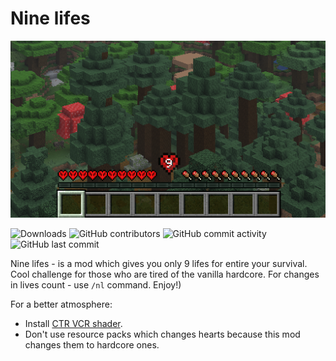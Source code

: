 # Nine lifes

![9 lifes indicator](./readme_assets/9lifes_indicator.png)

![Downloads](https://img.shields.io/modrinth/dt/nine_lifes)
![GitHub contributors](https://img.shields.io/github/contributors/bleudev/nine_lifes)
![GitHub commit activity](https://img.shields.io/github/commit-activity/w/bleudev/nine_lifes)
![GitHub last commit](https://img.shields.io/github/last-commit/bleudev/nine_lifes)

Nine lifes - is a mod which gives you only 9 lifes for entire your survival. Cool challenge for those who are tired of the vanilla hardcore. For changes in lives count - use `/nl` command. Enjoy!)

For a better atmosphere:
- Install [CTR VCR shader](https://modrinth.com/shader/ctrvcr).
- Don't use resource packs which changes hearts because this mod changes them to hardcore ones.
